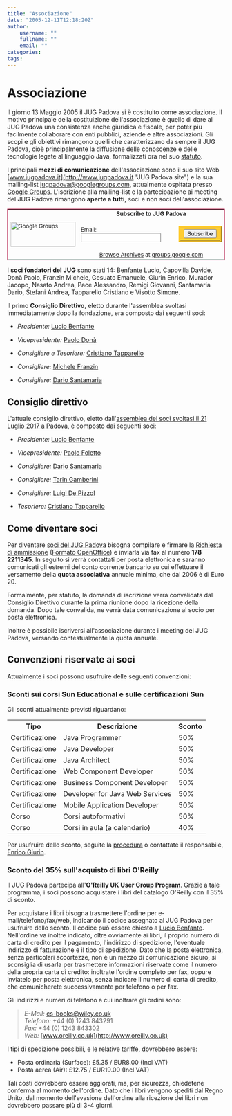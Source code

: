 ```yaml
---
title: "Associazione"
date: "2005-12-11T12:18:20Z"
author:
    username: ""
    fullname: ""
    email: ""
categories:
tags:
---
```

# Associazione

Il giorno 13 Maggio 2005 il JUG Padova si &egrave; costituito come associazione. Il motivo principale della costituizione dell'associazione &egrave; quello di dare al JUG Padova una consistenza anche giuridica e fiscale, per poter pi&ugrave; facilmente collaborare con enti pubblici, aziende e altre associazioni. Gli scopi e gli obiettivi rimangono quelli che caratterizzano da sempre il JUG Padova, cio&egrave; principalmente la diffusione delle conoscenze e delle tecnologie legate al linguaggio Java, formalizzati ora nel suo [statuto](/files/JUGPadova_Statuto.pdf "Statuto del JUG Padova").

I principali **mezzi di comunicazione** dell'associazione sono il suo sito Web [www.jugpadova.it](http://www.jugpadova.it "JUG Padova site") e la sua mailing-list [jugpadova@googlegroups.com](mailto:jugpadova@googlegroups.com "JUG Padova Mailing-list"), attualmente ospitata presso [Google Groups](http://groups.google.com/group/jugpadova/ "Google Groups"). <span id="partecipazione-libera-a-mailing-list-e-meeting">L'iscrizione alla mailing-list e la partecipazione ai meeting del JUG Padova rimangono <strong>aperte a tutti</strong>, soci e non soci dell'associazione.</span>

<table style="border:1px solid #aa0033; font-size:small" align=center>
  <tr>
    <td rowspan=3>
     <img src="http://groups.google.com/groups/img/groups_medium.gif" height=58 width=150 alt="Google Groups">
    </td>
    <td colspan=2 align=center><b>Subscribe to JUG Padova</b></td>
  </tr>
  <form action="http://groups.google.com/group/jugpadova/boxsubscribe">
  <tr> 
    <td>Email: <input type=text name=email></td>
    <td>
      <table 
       style="background-color:#ffcc33;padding:2px;border:2px outset #ffcc33;">
      <tr>
        <td>
         <input type=submit name="sub" value="Subscribe">
        </td>
      </tr>
      </table>
    </td>
  </tr>
   </form>
  <tr><td colspan=2 align=center>
   <a href="http://groups.google.com/group/jugpadova">Browse Archives</a> at <a href="http://groups.google.com/">groups.google.com</a>
  </td></tr>
</table>

I **soci fondatori del JUG** sono stati 14: Benfante Lucio, Capovilla Davide, Don&agrave; Paolo, Franzin Michele, Gesuato Emanuele, Giurin Enrico, Murador Jacopo, Nasato Andrea, Pace Alessandro, Remigi Giovanni, Santamaria Dario, Stefani Andrea, Tapparello Cristiano e Visotto Simone.

Il primo **Consiglio Direttivo**, eletto durante l'assemblea svoltasi immediatamente dopo la fondazione, era composto dai seguenti soci:

* *Presidente:* [Lucio Benfante](mailto:lucio.benfante@jugpadova.it)

* *Vicepresidente:* [Paolo Don&agrave;](mailto:paolo.dona@jugpadova.it)

* *Consigliere e Tesoriere:* [Cristiano Tapparello](mailto:cristiano.tapparello@jugpadova.it)

* *Consigliere:* [Michele Franzin](mailto:michele.franzin@jugpadova.it)

* *Consigliere:* [Dario Santamaria](mailto:dario.santamaria@jugpadova.it)



<h2 id="consiglio_direttivo">Consiglio direttivo</h2>

L'attuale consiglio direttivo, eletto dall'[assemblea dei soci svoltasi il 21 Luglio 2017 a Padova](http://www.jugevents.org/jugevents/event/65202), è composto dai seguenti soci:

* *Presidente:* [Lucio Benfante](mailto:lucio.benfante@jugpadova.it)

* *Vicepresidente:* [Paolo Foletto](mailto:paolo.foletto@jugpadova.it)

* *Consigliere:* [Dario Santamaria](mailto:dario.santamaria@jugpadova.it)

* *Consigliere:*  [Tarin Gamberini](mailto:tarin.gamberini@jugpadova.it)

* *Consigliere:* [Luigi De Pizzol](mailto:luigi.depizzol@jugpadova.it)

* *Tesoriere:* [Cristiano Tapparello](mailto:cristiano.tapparello@jugpadova.it)

<h2 id="come_diventare_soci">Come diventare soci</h2>

Per diventare [soci del JUG Padova](/jug/member) bisogna compilare e firmare la [Richiesta di ammissione](/files/DomandaAmmissione.pdf "Domanda di ammissione in PDF") ([Formato OpenOffice](/files/DomandaAmmissione.sxw "Domanda di ammissione in formato OO")) e inviarla via fax al numero **178 2211345**. In seguito si verr&agrave; contattati per posta elettronica e saranno comunicati gli estremi del conto corrente bancario su cui effettuare il versamento della **quota associativa** annuale minima, che dal 2006 &egrave; di Euro 20.

Formalmente, per statuto, la domanda di iscrizione verr&agrave; convalidata dal Consiglio Direttivo durante la prima riunione dopo la ricezione della domanda. Dopo tale convalida, ne verr&agrave; data comunicazione al socio per posta elettronica.

Inoltre &egrave; possibile iscriversi all'associazione durante i meeting del JUG Padova, versando contestualmente la quota annuale.



<A NAME=convenzionesoci></A>
<h2 id="convenzioni_riservate_soci">Convenzioni riservate ai soci</h2>

Attualmente i soci possono usufruire delle seguenti convenzioni:

### Sconti sui **corsi Sun Educational** e sulle **certificazioni Sun** ###

Gli sconti attualmente previsti riguardano: 

<table align="center">
  <tr><th>Tipo</th><th>Descrizione</th><th>Sconto</th></tr>
  <tr><td>Certificazione</td><td>Java Programmer</td><td>50%</td></tr>
  <tr><td>Certificazione</td><td>Java Developer</td><td>50%</td></tr>
  <tr><td>Certificazione</td><td>Java Architect</td><td>50%</td></tr>
  <tr><td>Certificazione</td><td>Web Component Developer</td><td>50%</td></tr>
  <tr><td>Certificazione</td><td>Business Component Developer</td><td>50%</td></tr>
  <tr><td>Certificazione</td><td>Developer for Java Web Services</td><td>50%</td></tr>
  <tr><td>Certificazione</td><td>Mobile Application Developer</td><td>50%</td></tr>
  <tr><td>Corso</td><td>Corsi autoformativi</td><td>50%</td></tr>
  <tr><td>Corso</td><td>Corsi in aula (a calendario)</td><td>40%</td></tr>
</table>

 
Per usufruire dello sconto, seguite la <a href="http://www.jugpadova.it/pages/procedurasconto">procedura</a> o contattate il responsabile, <a href="mailto:enrico.giurin@jugpadova.it">Enrico Giurin</a>.

### Sconto del 35% sull'acquisto di libri O'Reilly ###

Il JUG Padova partecipa all'**O'Reilly UK User Group Program**. Grazie a tale programma, i soci possono acquistare i libri del catalogo O'Reilly con il 35% di sconto.  

Per acquistare i libri bisogna trasmettere l'ordine per e-mail/telefono/fax/web, indicando il codice assegnato al JUG Padova per usufruire dello sconto. Il codice pu&ograve; essere chiesto a [Lucio Benfante](mailto:lucio.benfante@jugpadova.it). Nell'ordine va inoltre indicato, oltre ovviamente ai libri,  il proprio numero di carta di credito per il pagamento, l'indirizzo di spedizione, l'eventuale indirizzo di fatturazione e il tipo di spedizione. Dato che la posta elettronica, senza particolari accortezze, non &egrave; un mezzo di comunicazione sicuro, si sconsiglia di usarla per trasmettere informazioni riservate come il numero della propria carta di credito: inoltrate l'ordine completo per fax, oppure inviatelo per posta elettronica, senza indicare il numero di carta di credito, che comunicherete successivamente per telefono o per fax.

Gli indirizzi e numeri di telefono a cui inoltrare gli ordini sono:

> *E-Mail:* [cs\-books@wiley.co.uk](mailto:cs-books@wiley.co.uk)<br />*Telefono:* +44 (0) 1243 843291<br />*Fax:* +44 (0) 1243 843302  <br />*Web:* [www.oreilly.co.uk](http://www.oreilly.co.uk) 

I tipi di spedizione possibili, e le relative tariffe, dovrebbero essere:

* Posta ordinaria (Surface): £5.35 / EUR8.00 (Incl VAT)
* Posta aerea (Air): £12.75 / EUR19.00 (Incl VAT)

Tali costi dovrebbero essere aggiorati, ma, per sicurezza, chiedetene conferma al momento dell'ordine. Dato che i libri vengono spediti dal Regno Unito, dal momento dell'evasione dell'ordine alla ricezione dei libri non dovrebbero passare pi&ugrave; di 3-4 giorni.


